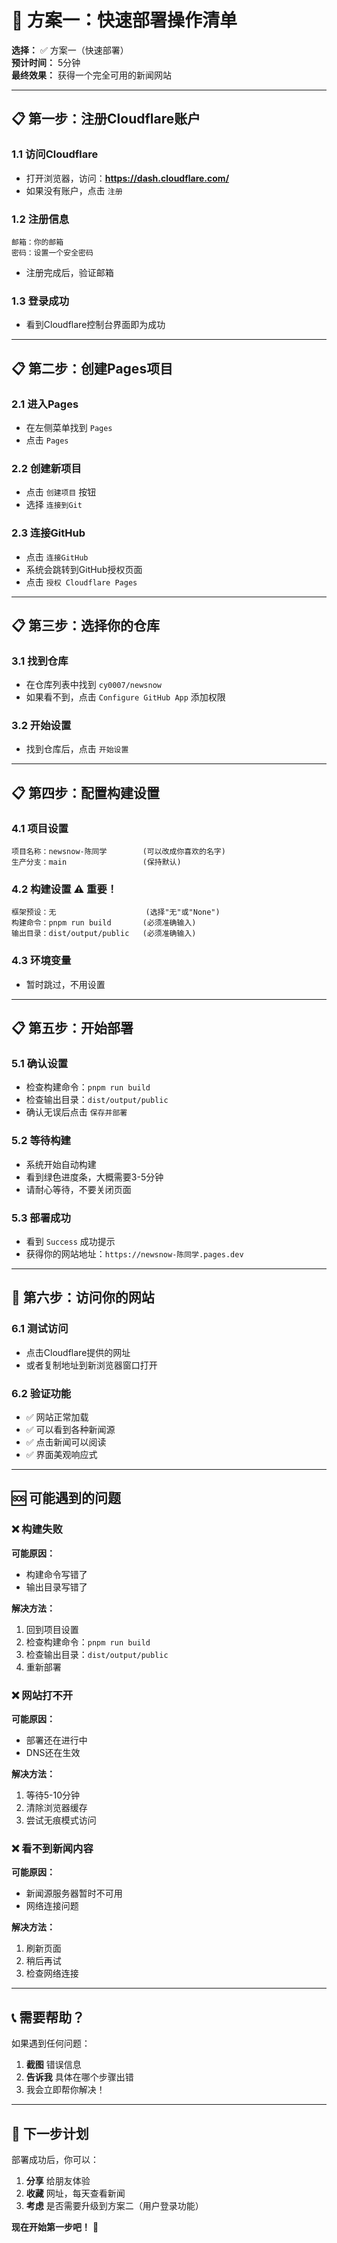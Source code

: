 # 🚀 方案一：快速部署操作清单

**选择：** ✅ 方案一（快速部署）  
**预计时间：** 5分钟  
**最终效果：** 获得一个完全可用的新闻网站  

---

## 📋 第一步：注册Cloudflare账户

### 1.1 访问Cloudflare
- 打开浏览器，访问：**https://dash.cloudflare.com/**
- 如果没有账户，点击 `注册` 

### 1.2 注册信息
```
邮箱：你的邮箱
密码：设置一个安全密码
```
- 注册完成后，验证邮箱

### 1.3 登录成功
- 看到Cloudflare控制台界面即为成功

---

## 📋 第二步：创建Pages项目

### 2.1 进入Pages
- 在左侧菜单找到 `Pages`
- 点击 `Pages`

### 2.2 创建新项目
- 点击 `创建项目` 按钮
- 选择 `连接到Git`

### 2.3 连接GitHub
- 点击 `连接GitHub`
- 系统会跳转到GitHub授权页面
- 点击 `授权 Cloudflare Pages`

---

## 📋 第三步：选择你的仓库

### 3.1 找到仓库
- 在仓库列表中找到 `cy0007/newsnow`
- 如果看不到，点击 `Configure GitHub App` 添加权限

### 3.2 开始设置
- 找到仓库后，点击 `开始设置`

---

## 📋 第四步：配置构建设置

### 4.1 项目设置
```
项目名称：newsnow-陈同学        (可以改成你喜欢的名字)
生产分支：main                 (保持默认)
```

### 4.2 构建设置 ⚠️ 重要！
```
框架预设：无                    (选择"无"或"None")
构建命令：pnpm run build       (必须准确输入)
输出目录：dist/output/public   (必须准确输入)
```

### 4.3 环境变量
- 暂时跳过，不用设置

---

## 📋 第五步：开始部署

### 5.1 确认设置
- 检查构建命令：`pnpm run build`
- 检查输出目录：`dist/output/public`
- 确认无误后点击 `保存并部署`

### 5.2 等待构建
- 系统开始自动构建
- 看到绿色进度条，大概需要3-5分钟
- 请耐心等待，不要关闭页面

### 5.3 部署成功
- 看到 `Success` 成功提示
- 获得你的网站地址：`https://newsnow-陈同学.pages.dev`

---

## 🎉 第六步：访问你的网站

### 6.1 测试访问
- 点击Cloudflare提供的网址
- 或者复制地址到新浏览器窗口打开

### 6.2 验证功能
- ✅ 网站正常加载
- ✅ 可以看到各种新闻源
- ✅ 点击新闻可以阅读
- ✅ 界面美观响应式

---

## 🆘 可能遇到的问题

### ❌ 构建失败
**可能原因：**
- 构建命令写错了
- 输出目录写错了

**解决方法：**
1. 回到项目设置
2. 检查构建命令：`pnpm run build`
3. 检查输出目录：`dist/output/public`
4. 重新部署

### ❌ 网站打不开
**可能原因：**
- 部署还在进行中
- DNS还在生效

**解决方法：**
1. 等待5-10分钟
2. 清除浏览器缓存
3. 尝试无痕模式访问

### ❌ 看不到新闻内容
**可能原因：**
- 新闻源服务器暂时不可用
- 网络连接问题

**解决方法：**
1. 刷新页面
2. 稍后再试
3. 检查网络连接

---

## 📞 需要帮助？

如果遇到任何问题：
1. **截图** 错误信息
2. **告诉我** 具体在哪个步骤出错
3. 我会立即帮你解决！

---

## 🎯 下一步计划

部署成功后，你可以：
1. **分享** 给朋友体验
2. **收藏** 网址，每天查看新闻
3. **考虑** 是否需要升级到方案二（用户登录功能）

**现在开始第一步吧！** 🚀 